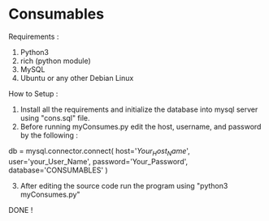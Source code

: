 # Consumables

Requirements :

1. Python3
2. rich (python module)
3. MySQL
4. Ubuntu or any other Debian Linux

How to Setup : 

1. Install all the requirements and initialize the database into mysql server using "cons.sql" file.
2. Before running myConsumes.py edit the host, username, and password by  the following :

db = mysql.connector.connect(
        host='$Your_Host_Name$',
        user='your_User_Name',
        password='Your_Password',
        database='CONSUMABLES'
        )

3. After editing the source code run the program using "python3 myConsumes.py"

DONE !
